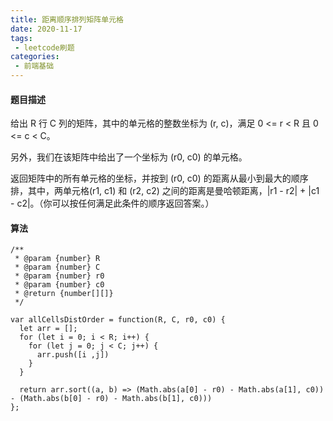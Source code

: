 ```yaml
---
title: 距离顺序排列矩阵单元格
date: 2020-11-17
tags:
 - leetcode刷题
categories:
 - 前端基础
---
```


#### 题目描述

给出 R 行 C 列的矩阵，其中的单元格的整数坐标为 (r, c)，满足 0 <= r < R 且 0 <= c < C。

另外，我们在该矩阵中给出了一个坐标为 (r0, c0) 的单元格。

返回矩阵中的所有单元格的坐标，并按到 (r0, c0) 的距离从最小到最大的顺序排，其中，两单元格(r1, c1) 和 (r2, c2) 之间的距离是曼哈顿距离，|r1 - r2| + |c1 - c2|。（你可以按任何满足此条件的顺序返回答案。）

#### 算法

```
/**
 * @param {number} R
 * @param {number} C
 * @param {number} r0
 * @param {number} c0
 * @return {number[][]}
 */

var allCellsDistOrder = function(R, C, r0, c0) {
  let arr = [];
  for (let i = 0; i < R; i++) {
    for (let j = 0; j < C; j++) {
      arr.push([i ,j])
    }
  }

  return arr.sort((a, b) => (Math.abs(a[0] - r0) - Math.abs(a[1], c0)) - (Math.abs(b[0] - r0) - Math.abs(b[1], c0)))
};

```
